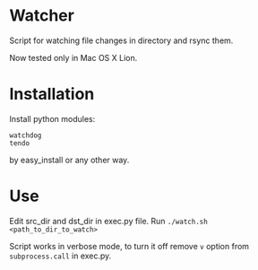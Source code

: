 Watcher
=======
Script for watching file changes in directory and rsync them.

Now tested only in Mac OS X Lion.

Installation
=======

Install python modules:

	watchdog
	tendo

by easy_install or any other way.

Use
=======
Edit src_dir and dst_dir in exec.py file.
Run `./watch.sh <path_to_dir_to_watch>`

Script works in verbose mode, to turn it off remove `v` option from `subprocess.call` in exec.py.
